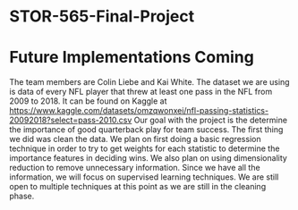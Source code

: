 # STOR-565-Final-Project

# Future Implementations Coming


The team members are Colin Liebe and Kai White. The dataset we are using is data of every NFL player that threw at least one pass in the NFL from 2009 to 2018. It can be found on Kaggle at https://www.kaggle.com/datasets/omzqwonxei/nfl-passing-statistics-20092018?select=pass-2010.csv Our goal with the project is the determine the importance of good quarterback play for team success. The first thing we did was clean the data. We plan on first doing a basic regression technique in order to try to get weights for each statistic to determine the importance features in deciding wins. We also plan on using dimensionality reduction to remove unnecessary information. Since we have all the information, we will focus on supervised learning techniques. We are still open to multiple techniques at this point as we are still in the cleaning phase.
